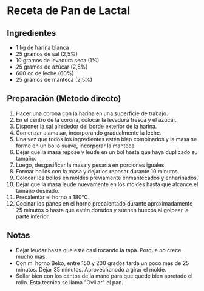# Receta de Pan de Lactal

## Ingredientes
- 1 kg de harina blanca
- 25 gramos de sal (2,5%)
- 10 gramos de levadura seca (1%)
- 25 gramos de azúcar (2,5%)
- 600 cc de leche (60%)
- 25 gramos de manteca (2,5%)

## Preparación (Metodo directo)
1. Hacer una corona con la harina en una superficie de trabajo.
2. En el centro de la corona, colocar la levadura fresca y el azúcar.
3. Disponer la sal alrededor del borde exterior de la harina.
4. Comenzar a amasar, incorporando gradualmente la leche.
5. Una vez que todos los ingredientes estén bien combinados y la masa se forme en un bollo suave, incorporar la manteca.
6. Dejar que la masa repose y leude en un bol hasta que haya duplicado su tamaño.
7. Luego, desgasificar la masa y pesarla en porciones iguales.
8. Formar bollos con la masa y dejarlos reposar durante 10 minutos.
9. Colocar los bollos en moldes previamente enmantecados y enharinados.
10. Dejar que la masa leude nuevamente en los moldes hasta que alcance el tamaño deseado.
11. Precalentar el horno a 180°C.
12. Cocinar los panes en el horno precalentado durante aproximadamente 25 minutos o hasta que estén dorados y suenen huecos al golpear la parte inferior.

## Notas 
- Dejar leudar hasta que este casi tocando la tapa. Porque no crece mucho mas.
- Con mi horno Beko, entre 150 y 200 grados tarda un poco mas de 25 minutos. Dejar 35 minutos. Aprovechanodo a girar el molde.
- Sellar bien con los cantos de la mano para que quede bien apretado el rollo. Esta tecnica se llama "Ovillar" el pan.